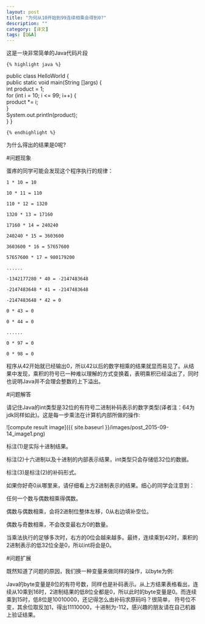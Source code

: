 ```yaml
---
layout: post
title: "为何从10开始到99连续相乘会得到0?"
description: ""
category: [译文]
tags: [Q&A]
---
```

<link rel="stylesheet" href="{{ site.baseurl }}/css/pygments.css">

这是一块非常简单的Java代码片段

    {% highlight java %}

public class HelloWorld {      
    public static void main(String []args) {        
        int product = 1;        
        for (int i = 10; i <= 99; i++) {            
             product *= i;        	 
        }        
        System.out.println(product);    
    }
}

    {% endhighlight %}

为什么得出的结果是0呢?

#问题现象

蛋疼的同学可能会发现这个程序执行的规律：

    1 * 10 = 10

    10 * 11 = 110

    110 * 12 = 1320

    1320 * 13 = 17160

    17160 * 14 = 240240

    240240 * 15 = 3603600

    3603600 * 16 = 57657600

    57657600 * 17 = 980179200

    ......

    -1342177280 * 40 = -2147483648

    -2147483648 * 41 = -2147483648

    -2147483648 * 42 = 0

    0 * 43 = 0

    0 * 44 = 0

    ......

    0 * 97 = 0

    0 * 98 = 0

程序从42开始就已经输出0，所以42以后的数字相乘的结果就显而易见了。从结果中发现，乘积的符号已一种难以理解的方式变换着，表明乘积已经溢出了，同时也说明Java并不会理会整数的上下溢出。

#问题解答

请记住Java的int类型是32位的有符号二进制补码表示的数字类型(译者注：64为jdk同样如此)。这是每一步乘法在计算机内部所做的操作: 

![compute result image]({{ site.baseurl }}/images/post_2015-09-14_image1.png)

标注(1)是实际十进制结果。

标注(2)十六进制以及十进制的内部表示结果，int类型只会存储低32位的数据。

标注(3)是标注(2)的补码形式。

如果你好奇0从哪里来，请仔细看上方2进制表示的结果。细心的同学会注意到：

任何一个数与偶数相乘得偶数。

偶数与偶数相乘，会将2进制位整体左移，0从右边填补空位。

偶数与奇数相乘，不会改变最右方0的数量。

当乘法执行的足够多次时，右方的0位会越来越多。最终，连续乘到42时，乘积的2进制表示的低32位全是0，所以int将会是0。

#问题扩展

既然知道了问题的原因，我们换一种变量来做同样的操作，以byte为例:

Java的byte变量是8位的有符号数，同样也是补码表示。从上方结果表格看出，连续从10乘到16时，2进制结果的低8位全都是0，所以此时的byte变量是0。而连续乘到15时，低8位是10010000，还记得怎么由补码求原码吗？很简单， 符号位不变，其余位取反加1，得出11110000，十进制为-112，感兴趣的朋友请在自己机器上验证结果。



